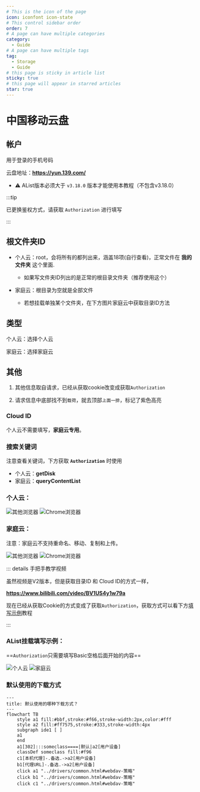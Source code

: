 ```yaml
---
# This is the icon of the page
icon: iconfont icon-state
# This control sidebar order
order: 7
# A page can have multiple categories
category:
  - Guide
# A page can have multiple tags
tag:
  - Storage
  - Guide
# this page is sticky in article list
sticky: true
# this page will appear in starred articles
star: true
---
```


# 中国移动云盘

## **帐户**

用于登录的手机号码

云盘地址：**https://yun.139.com/**

- :warning: AList版本必须大于 `v3.18.0` 版本才能使用本教程（不包含v3.18.0）

:::tip

已更换鉴权方式，请获取 `Authorization` 进行填写

:::

## **根文件夹ID**

- 个人云：root，会将所有的都列出来，涵盖18项(自行查看)，正常文件在 **我的文件夹** 这个里面.
  - 如果写文件夹ID列出的是正常的根目录文件夹（推荐使用这个）

- 家庭云：根目录为空就是全部文件
  - 若想挂载单独某个文件夹，在下方图片家庭云中获取目录ID方法




## **类型**

个人云：选择个人云

家庭云：选择家庭云



## **其他**

1. 其他信息取自请求，已经从获取cookie改变成获取`Authorization`

2. 请求信息中底部找不到`载荷`，就去顶部`上面一排`，标记了紫色高亮



### **Cloud ID**

个人云不需要填写，**家庭云专用**。



### **搜索关键词**

注意查看关键词，下方获取 **`Authorization`** 时使用

- 个人云：**getDisk**
- 家庭云：**queryContentList**



### **个人云：**

<div class="image-preview">  
    <img src="/img/drivers/139/other-personal.png" alt="其他浏览器" title="其他浏览器"/>
    <img src="/img/drivers/139/ch-personal.png" alt="Chrome浏览器" title="Chrome浏览器"/>
</div>


### **家庭云：**

注意：家庭云不支持重命名、移动、复制和上传。

<div class="image-preview">  
    <img src="/img/drivers/139/other-family.png" alt="其他浏览器" title="其他浏览器"/>
    <img src="/img/drivers/139/ch-family.png" alt="Chrome浏览器" title="Chrome浏览器"/>
</div>

::: details 手把手教学视频

虽然视频是V2版本，但是获取目录ID 和 Cloud ID的方式一样，

**https://www.bilibili.com/video/BV1US4y1w79a**

现在已经从获取Cookie的方式变成了获取`Authorization`，获取方式可以看下方[填写示例](#填写示例)教程

:::



### **AList挂载填写示例：**

==`Authorization`只需要填写Basic空格后面开始的内容==

<div class="image-preview">  
    <img src="/img/drivers/139/add-personal.png" alt="个人云" title="个人云"/>
    <img src="/img/drivers/139/add-family.png" alt="家庭云" title="家庭云"/>
</div>



### **默认使用的下载方式**

```mermaid
---
title: 默认使用的哪种下载方式？
---
flowchart TB
    style a1 fill:#bbf,stroke:#f66,stroke-width:2px,color:#fff
    style a2 fill:#ff7575,stroke:#333,stroke-width:4px
    subgraph ide1 [ ]
    a1
    end
    a1[302]:::someclass====|默认|a2[用户设备]
    classDef someclass fill:#f96
    c1[本机代理]-.备选.->a2[用户设备]
    b1[代理URL]-.备选.->a2[用户设备]
    click a1 "../drivers/common.html#webdav-策略"
    click b1 "../drivers/common.html#webdav-策略"
    click c1 "../drivers/common.html#webdav-策略"
```
